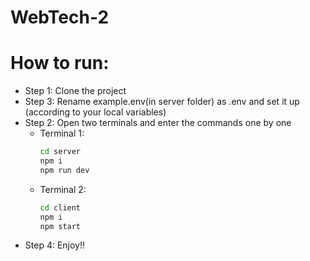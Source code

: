 # WebTech-2

# How to run:
- Step 1: Clone the project
- Step 3: Rename example.env(in server folder) as .env and set it up (according to your local variables)
- Step 2: Open two terminals and enter the commands one by one
    - Terminal 1:
      ~~~bash
      cd server
      npm i
      npm run dev
      ~~~
    - Terminal 2:
      ~~~bash
      cd client
      npm i
      npm start
      ~~~
- Step 4: Enjoy!!
